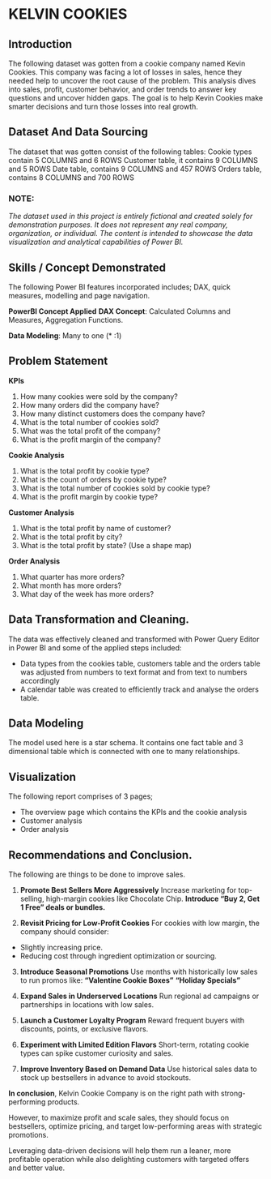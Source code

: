 # KELVIN COOKIES 
## Introduction 
The following dataset was gotten from a cookie company named Kevin Cookies.
This company was facing a lot of losses in sales, hence they needed help to uncover the root cause of the problem.
This analysis dives into sales, profit, customer behavior, and order trends to answer key questions and uncover hidden gaps.
The goal is to help Kevin Cookies make smarter decisions and turn those losses into real growth.
## Dataset And Data Sourcing
The dataset that was gotten consist of the following tables:
Cookie types contain 5 COLUMNS and 6 ROWS
Customer table, it contains 9 COLUMNS and 5 ROWS
Date table, contains 9 COLUMNS and 457 ROWS
Orders table, contains 8 COLUMNS and 700 ROWS

### NOTE:
_The dataset used in this project is entirely fictional and created solely for demonstration purposes. It does not represent any real company, organization, or individual. The content is intended to showcase the data visualization and analytical capabilities of Power BI._

## Skills / Concept Demonstrated 
The following Power BI features incorporated includes; DAX, quick measures, modelling and page navigation.

__PowerBI Concept Applied__
__DAX Concept__: Calculated Columns and Measures, Aggregation Functions.

__Data Modeling__: Many to one (* :1)

## Problem Statement
__KPIs__
1. How many cookies were sold by the company?
2. How many orders did the company have?
3. How many distinct customers does the company have?
4. What is the total number of cookies sold?  
5. What was the total profit of the company?
6. What is the profit margin of the company?
   
__Cookie Analysis__
1. What is the total profit by cookie type?
2. What is the count of orders by cookie type?
3. What is the total number of cookies sold by cookie type?
4. What is the profit margin by cookie type?
   
__Customer Analysis__
1. What is the total profit by name of customer?
2. What is the total profit by city?
3. What is the total profit by state? (Use a shape map)
   
__Order Analysis__
1. What quarter has more orders?
2. What month has more orders?
3. What day of the week has more orders?

## Data Transformation and Cleaning.
The data was effectively cleaned and transformed with Power Query Editor in Power BI and some of the applied steps included:

- Data types from the cookies table, customers table and the orders table was adjusted from numbers to text format and from text to numbers accordingly
- A calendar table was created to efficiently track and analyse the orders table.
  
## Data Modeling
The model used here is a star schema. It contains one fact table and 3 dimensional table which is connected with one to many relationships.

## Visualization
The following report comprises of 3 pages;
- The overview page which contains the KPIs and the cookie analysis
- Customer analysis
- Order analysis

## Recommendations and Conclusion.
The following are things to be done to improve sales.
1. __Promote Best Sellers More Aggressively__
Increase marketing for top-selling, high-margin cookies like Chocolate Chip.
__Introduce “Buy 2, Get 1 Free” deals or bundles.__

2. __Revisit Pricing for Low-Profit Cookies__
For cookies with low margin, the company should  consider:
- Slightly increasing price.
- Reducing cost through ingredient optimization or sourcing.

3. __Introduce Seasonal Promotions__
Use months with historically low sales to run promos like:
__“Valentine Cookie Boxes”__ __“Holiday Specials”__

4. __Expand Sales in Underserved Locations__
Run regional ad campaigns or partnerships in locations with low sales.

5. __Launch a Customer Loyalty Program__
Reward frequent buyers with discounts, points, or exclusive flavors.

6. __Experiment with Limited Edition Flavors__
Short-term, rotating cookie types can spike customer curiosity and sales.

7. __Improve Inventory Based on Demand Data__
Use historical sales data to stock up bestsellers in advance to avoid stockouts.

__In conclusion__, Kelvin Cookie Company is on the right path with strong-performing products.

However, to maximize profit and scale sales, they should focus on bestsellers, optimize pricing, and target low-performing areas with strategic promotions.

Leveraging data-driven decisions will help them run a leaner, more profitable operation while also delighting customers with targeted offers and better value.



